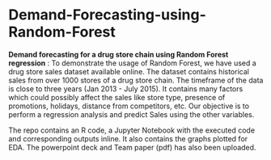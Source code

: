 # Demand-Forecasting-using-Random-Forest

**Demand forecasting for a drug store chain using Random Forest regression** : To demonstrate the usage of Random Forest, we have used a drug store sales dataset available online. The dataset contains historical sales from over 1000 stores of a drug store chain. The timeframe of the data is close to three years (Jan 2013 - July 2015). It contains many factors which could possibly affect the sales like store type, presence of promotions, holidays, distance from competitors, etc. Our objective is to perform a regression analysis and predict Sales using the other variables. 

The repo contains an R code, a Jupyter Notebook with the executed code and corresponding outputs inline. It also contains the graphs plotted for EDA. The powerpoint deck and Team paper (pdf) has also been uploaded.
